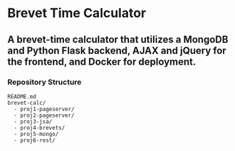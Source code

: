 # Brevet Time Calculator

## A brevet-time calculator that utilizes a MongoDB and Python Flask backend, AJAX and jQuery for the frontend, and Docker for deployment.

### Repository Structure
```
README.md  
brevet-calc/
  - proj1-pageserver/
  - proj2-pageserver/
  - proj3-jsa/
  - proj4-brevets/
  - proj5-mongo/
  - proj6-rest/
```
